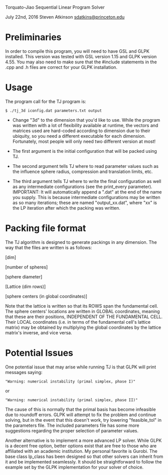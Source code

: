 Torquato-Jiao Sequential Linear Program Solver

July 22nd, 2016
Steven Atkinson
sdatkins@princeton.edu



# Preliminaries #



In order to compile this program, you will need to have GSL and GLPK installed.
This version was tested with GSL version 1.15 and GLPK version 4.55.  You may 
also need to make sure that the #include statements in the .cpp and .h files are
correct for your GLPK installation.



# Usage #



The program call for the TJ program is:

    $ ./tj_3d iconfig.dat parameters.txt output

* Change "3d" to the dimension that you'd like to use.  While the program was
written with a lot of flexibility available at runtime, the vectors and
matrices used are hard-coded according to dimension due to their ubiquity,
so you need a different executable for each dimension.  Fortunately, most 
people will only need two different version at most!

* The first argument is the initial configuration that will be packed using TJ.
* The second argument tells TJ where to read parameter values such as the
influence sphere radius, compression and translation limits, etc.
* The third argument tells TJ where to write the final configuration as well as
any intermediate configurations (see the print_every parameter).  IMPORTANT: It 
will automatically append a ".dat" at the end of the name you supply.  This is
because intermediate configurations may be written as so many iterations; these
are named "output_xx.dat", where "xx" is the LP iteration after which the
packing was written.



# Packing file format #



The TJ algorithm is designed to generate packings in any dimension.  The way 
that the files are written is as follows:

[dim]

[number of spheres]

[sphere diameter]

[Lattice (dim rows)]

[sphere centers (in global coordinates)]


Note that the lattice is written so that its ROWS span the fundamental cell.
The sphere centers' locations are written in GLOBAL coordinates, meaning that
these are their positions, INDEPENDENT OF THE FUNDAMENTAL CELL.  Their LOCAL
coordinates (i.e. in terms of the fundamental cell's lattice matrix) may be
obtained by multiplying the global coordinates by the lattice matrix's inverse,
and vice versa.



# Potential Issues #



One potential issue that may arise while running TJ is that GLPK will print
messages saying:

    "Warning: numerical instability (primal simplex, phase I)"
    
or

    "Warning: numerical instability (primal simplex, phase II)"

The cause of this is normally that the primal basis has become infeasible due 
to roundoff errors.  GLPK will attempt to fix the problem and continue solving,
but in the event that this doesn't work, try lowering "feasible_tol" in the
parameters file.  The included parameters file has some more suggestions
regarding the proper selection of parameter values.

Another alternative is to implement a more advanced LP solver.  While GLPK is a
decent free option, better options exist that are free to those who are 
affiliated with an academic institution.  My personal favorite is Gurobi. The 
base class lp_class has been designed so that other solvers can inherit from it 
and be implemented seamlessly.  It should be straightforward to follow the 
example set by the GLPK implementation for your solver of choice. 

